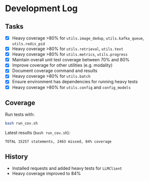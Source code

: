 # Development Log

## Tasks
- [x] Heavy coverage >80% for `utils.image_dedup`, `utils.kafka_queue`, `utils.redis_pid`
- [x] Heavy coverage >80% for `utils.retrieval`, `utils.text`
- [x] Heavy coverage >80% for `utils.metrics`, `utils.progress`
- [x] Maintain overall unit test coverage between 70% and 80%
- [x] Improve coverage for other utilities (e.g. modality)
- [x] Document coverage command and results
- [x] Heavy coverage >80% for `utils.batch`
- [x] Ensure environment has dependencies for running heavy tests
- [x] Heavy coverage >80% for `utils.config` and `config_models`

## Coverage
Run tests with:
```bash
bash run_cov.sh
```

Latest results (`bash run_cov.sh`):
```text
TOTAL 15257 statements, 2463 missed, 84% coverage
```

## History
- Installed requests and added heavy tests for `LLMClient`
- Heavy coverage improved to 84%
